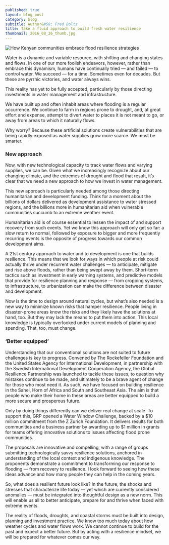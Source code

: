 ```yaml
---
published: true
layout: blog_post
category: blog
subtitle: Author&#58; Fred Boltz
title: Take a fluid approach to build fresh water resilience
thumbnail: 2016_08_26_thumb.jpg
---
```


<img alt="How Kenyan communities embrace flood resilience strategies" src="{{ site.baseurl }}/img/news/2016_08_26_banner.jpg" />


Water is a dynamic and variable resource, with shifting and changing states and flows. In one of our more foolish endeavors, however, rather than embrace this dynamism, humans have continually tried — and failed — to control water. We succeed — for a time. Sometimes even for decades. But these are pyrrhic victories, and water always wins.

This reality has yet to be fully accepted, particularly by those directing investments in water management and infrastructure.

We have built up and often inhabit areas where flooding is a regular occurrence. We continue to farm in regions prone to drought, and, at great effort and expense, attempt to divert water to places it is not meant to go, or away from areas to which it naturally flows.

Why worry? Because these artificial solutions create vulnerabilities that are being rapidly exposed as water supplies grow more scarce. We must be smarter.

<h3>New approach</h3>

Now, with new technological capacity to track water flows and varying supplies, we can be. Given what we increasingly recognize about our changing climate, and the extremes of drought and flood that result, it’s clear that we need a new approach to how we invest in water management.

This new approach is particularly needed among those directing humanitarian and development funding. Think for a moment about the billions of dollars delivered as development assistance to water stressed regions, and the billions more in humanitarian aid when vulnerable communities succumb to an extreme weather event.

Humanitarian aid is of course essential to lessen the impact of and support recovery from such events. Yet we know this approach will only get so far: a slow return to normal, followed by exposure to bigger and more frequently recurring events is the opposite of  progress towards our common development aims.

A 21st century approach to water and to development is one that builds resilience. This means that we look for ways in which people at risk could actually thrive under recurrent water challenges — to anticipate, mitigate and rise above floods, rather than being swept away by them. Short-term tactics such as investment in early warning systems, and predictive models that provide for resilience planning and response — from cropping systems, to infrastructure, to urbanization can make the difference between disaster and development.

Now is the time to design around natural cycles, but what’s also needed is a new way to minimize known risks that hamper resilience. People living in disaster-prone areas know the risks and they likely have the solutions at hand, too. But they may lack the means to put them into action. This local knowledge is typically overlooked under current models of planning and spending. That, too, must change.

<h3>‘Better equipped’</h3>

Understanding that our conventional solutions are not suited to future challenges is key to progress. Convened by The Rockefeller Foundation and the United States Agency for International Development, in partnership with the Swedish International Development Cooperation Agency, the Global Resilience Partnership was launched to tackle these issues, to question why mistakes continue to be made, and ultimately to be a brave agent of change for those who most need it. As such, we have focused on building resilience in the Sahel, Horn of Africa and South and Southeast Asia. The aim is that people who make their home in these areas are better equipped to build a more secure and prosperous future.

Only by doing things differently can we deliver real change at scale. To support this, GRP opened a Water Window Challenge, backed by a $10 million commitment from the Z Zurich Foundation. It delivers results for both communities and a business partner by awarding up to $1 million in grants for teams offering innovative solutions to issues affecting flood prone communities.

The proposals are innovative and compelling, with a range of groups submitting technologically savvy resilience solutions, anchored in understanding of the local context and indigenous knowledge. The proponents demonstrate a commitment to transforming our response to flooding — from recovery to resilience. I look forward to seeing how these ideas advance and how many people they can help in the coming years.

So, what does a resilient future look like? In the future, the shocks and stresses that characterize life today — yet which are currently considered anomalies — must be integrated into thoughtful design as a new norm. This will enable us all to better anticipate, prepare for and thrive when faced with extreme events.

The reality of floods, droughts, and coastal storms must be built into design, planning and investment practice. We know too much today about how weather cycles and water flows work. We cannot continue to build for the past and expect a better future. But by acting with a resilience mindset, we will be prepared for whatever comes our way.